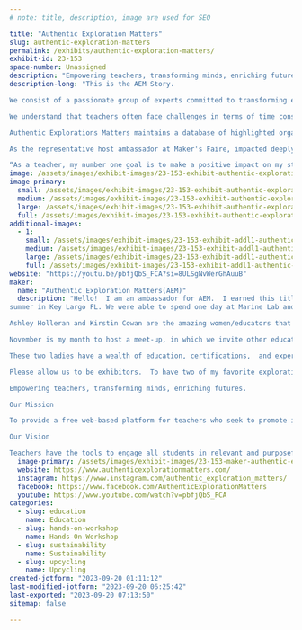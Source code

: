 ```yaml
---
# note: title, description, image are used for SEO

title: "Authentic Exploration Matters"
slug: authentic-exploration-matters
permalink: /exhibits/authentic-exploration-matters/
exhibit-id: 23-153
space-number: Unassigned
description: "Empowering teachers, transforming minds, enriching futures."
description-long: "This is the AEM Story.

We consist of a passionate group of experts committed to transforming education. Drawing from our diverse backgrounds, we possess firsthand knowledge and experience that enable us to effectively support educational innovation. Our primary objective is to empower educators by facilitating their access to essential resources, thereby enabling them to create authentic learning opportunities within their classrooms.

​We understand that teachers often face challenges in terms of time constraints, limited resources, and financial constraints when it comes to developing compelling lessons that foster student development. Our focus is on connecting educators with cost-free resources, experiential professional development, and partnerships that enhance purposeful content engagement with classrooms.

Authentic Explorations Matters maintains a database of highlighted organizations that supply free resources and help connect teachers with the supplies and materials. We offer experiential Professional development opportunities and provide mentorship to educators seeking guidance in STEAM and sustainability initiatives.

As the representative host ambassador at Maker's Faire, impacted deeply by the collaboration of our summer educator retreat, here's a copy of my reflection right after our event.

“As a teacher, my number one goal is to make a positive impact on my students and peers. The AEM Educator Retreat focused on empowering us to do exactly that in the vital areas of sustainability and STEAM. I loved the model of working closely with like minded teachers across varied grade levels and subjects. This experience also connected us with respected and change making non-profit organizations that we can bring into our classrooms.  I am so excited to use these tools to inspire and spark the inquisitiveness and innovation of my students so that they will thrive in their educational journey now, and in the future.”"
image: /assets/images/exhibit-images/23-153-exhibit-authentic-exploration-matters-aeminwateroksign-large.png
image-primary: 
  small: /assets/images/exhibit-images/23-153-exhibit-authentic-exploration-matters-aeminwateroksign-small.png
  medium: /assets/images/exhibit-images/23-153-exhibit-authentic-exploration-matters-aeminwateroksign-medium.png
  large: /assets/images/exhibit-images/23-153-exhibit-authentic-exploration-matters-aeminwateroksign-large.png
  full: /assets/images/exhibit-images/23-153-exhibit-authentic-exploration-matters-aeminwateroksign-full.png
additional-images: 
  - 1:
    small: /assets/images/exhibit-images/23-153-exhibit-addl1-authentic-exploration-matters-aem-group-picture-small.png
    medium: /assets/images/exhibit-images/23-153-exhibit-addl1-authentic-exploration-matters-aem-group-picture-medium.png
    large: /assets/images/exhibit-images/23-153-exhibit-addl1-authentic-exploration-matters-aem-group-picture-large.png
    full: /assets/images/exhibit-images/23-153-exhibit-addl1-authentic-exploration-matters-aem-group-picture-full.png
website: "https://youtu.be/pbfjQbS_FCA?si=8ULSgNvWerGhAuuB"
maker: 
  name: "Authentic Exploration Matters(AEM)"
  description: "Hello!  I am an ambassador for AEM.  I earned this title when I was selected, along with 7 other FL teachers, to attend the AEM Educator Retreat this past                                                                                                                         
summer in Key Largo FL. We were able to spend one day at Marine Lab and one day at the Coral Restoration Foundation, getting to do hands on labs, interactive workshops, and do snorkel explore of the Mangrove ecosystems, and also the world's largest coral restoration project.  This program was so phenomenally uplifting to each of us, finding like minded educators who want to bring real world sustainability and  learning science to our students.

Ashley Holleran and Kirstin Cowan are the amazing women/educators that run this non-profit to bring enrichment, empowerment, and exploration to teachers. They put the summer retreat together with grants and funding so that each of us were able to go for free.  That still boggles my mind as this was the MOST empowering experience of my 6 year teaching career.

November is my month to host a meet-up, in which we invite other educators to come for help and inspiration in any area of need.  As we met up this past Saturday, I had oh wow, wait a minute moment and realized I kept seeing FB posts about exhibitors for one of my most favorite Orlando events, Maker's Faire, and instead of meeting at a coffee shop, how about becoming an exhibitor and be at a prime location for educators like myself to see what AEM is doing.  To connect with us and likewise be empowered.

These two ladies have a wealth of education, certifications,  and experience that make them experts in this area.  They were a major presenter at the OCPS Green Schools Recognition Program Awards Banquet last week, and they continue to share their teaching tools at every opportunity.

Please allow us to be exhibitors.  To have two of my favorite exploration organizations together in one place would be beyond amazing.  Below, please find the AEM motto, mission, and vision.  This says it all. 

Empowering teachers, transforming minds, enriching futures.

Our Mission 

To provide a free web-based platform for teachers who seek to promote innovation, collaboration, and inspiration through highly vetted science resources and experts.

Our Vision

Teachers have the tools to engage all students in relevant and purposeful content; relabeling classroom learning with a systems thinking approach."
  image-primary: /assets/images/exhibit-images/23-153-maker-authentic-exploration-matters-aem-medium.png
  website: https://www.authenticexplorationmatters.com/
  instagram: https://www.instagram.com/authentic_exploration_matters/
  facebook: https://www.facebook.com/AuthenticExplorationMatters
  youtube: https://www.youtube.com/watch?v=pbfjQbS_FCA
categories: 
  - slug: education
    name: Education
  - slug: hands-on-workshop
    name: Hands-On Workshop
  - slug: sustainability
    name: Sustainability
  - slug: upcycling
    name: Upcycling
created-jotform: "2023-09-20 01:11:12"
last-modified-jotform: "2023-09-20 06:25:42"
last-exported: "2023-09-20 07:13:50"
sitemap: false

---
```

